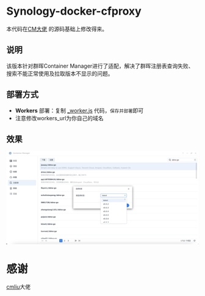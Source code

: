 # Synology-docker-cfproxy
本代码在[CM大佬](https://github.com/cmliu/CF-Workers-docker.io/blob/main/_worker.js) 的源码基础上修改得来。

## 说明

该版本针对群晖Container Manager进行了适配，解决了群晖注册表查询失败、搜索不能正常使用及拉取版本不显示的问题。

## 部署方式

- **Workers** 部署：复制 [_worker.js](https://github.com/F2xuan/Synology-docker-cfproxy/blob/main/_worker.js) 代码，`保存并部署`即可
- 注意修改workers_url为你自己的域名
## 效果

![demo](./demo.png)
# 感谢
[cmliu](https://github.com/cmliu/CF-Workers-docker.io)大佬
